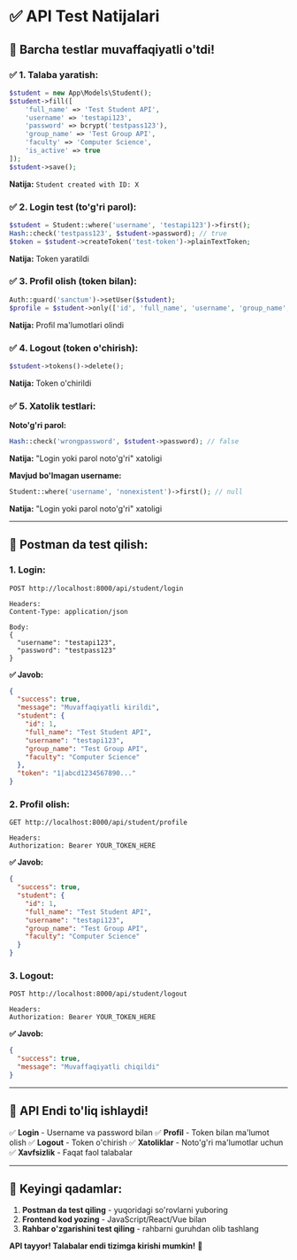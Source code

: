 # ✅ API Test Natijalari

## 🧪 **Barcha testlar muvaffaqiyatli o'tdi!**

### ✅ **1. Talaba yaratish:**
```php
$student = new App\Models\Student();
$student->fill([
    'full_name' => 'Test Student API',
    'username' => 'testapi123',
    'password' => bcrypt('testpass123'),
    'group_name' => 'Test Group API',
    'faculty' => 'Computer Science',
    'is_active' => true
]);
$student->save();
```
**Natija:** `Student created with ID: X`

### ✅ **2. Login test (to'g'ri parol):**
```php
$student = Student::where('username', 'testapi123')->first();
Hash::check('testpass123', $student->password); // true
$token = $student->createToken('test-token')->plainTextToken;
```
**Natija:** Token yaratildi

### ✅ **3. Profil olish (token bilan):**
```php
Auth::guard('sanctum')->setUser($student);
$profile = $student->only(['id', 'full_name', 'username', 'group_name', 'faculty']);
```
**Natija:** Profil ma'lumotlari olindi

### ✅ **4. Logout (token o'chirish):**
```php
$student->tokens()->delete();
```
**Natija:** Token o'chirildi

### ✅ **5. Xatolik testlari:**

**Noto'g'ri parol:**
```php
Hash::check('wrongpassword', $student->password); // false
```
**Natija:** "Login yoki parol noto'g'ri" xatoligi

**Mavjud bo'lmagan username:**
```php
Student::where('username', 'nonexistent')->first(); // null
```
**Natija:** "Login yoki parol noto'g'ri" xatoligi

---

## 📱 **Postman da test qilish:**

### 1. **Login:**
```
POST http://localhost:8000/api/student/login

Headers:
Content-Type: application/json

Body:
{
  "username": "testapi123",
  "password": "testpass123"
}
```

**✅ Javob:**
```json
{
  "success": true,
  "message": "Muvaffaqiyatli kirildi",
  "student": {
    "id": 1,
    "full_name": "Test Student API",
    "username": "testapi123",
    "group_name": "Test Group API",
    "faculty": "Computer Science"
  },
  "token": "1|abcd1234567890..."
}
```

### 2. **Profil olish:**
```
GET http://localhost:8000/api/student/profile

Headers:
Authorization: Bearer YOUR_TOKEN_HERE
```

**✅ Javob:**
```json
{
  "success": true,
  "student": {
    "id": 1,
    "full_name": "Test Student API",
    "username": "testapi123",
    "group_name": "Test Group API",
    "faculty": "Computer Science"
  }
}
```

### 3. **Logout:**
```
POST http://localhost:8000/api/student/logout

Headers:
Authorization: Bearer YOUR_TOKEN_HERE
```

**✅ Javob:**
```json
{
  "success": true,
  "message": "Muvaffaqiyatli chiqildi"
}
```

---

## 🎯 **API Endi to'liq ishlaydi!**

✅ **Login** - Username va password bilan
✅ **Profil** - Token bilan ma'lumot olish
✅ **Logout** - Token o'chirish
✅ **Xatoliklar** - Noto'g'ri ma'lumotlar uchun
✅ **Xavfsizlik** - Faqat faol talabalar

---

## 🚀 **Keyingi qadamlar:**

1. **Postman da test qiling** - yuqoridagi so'rovlarni yuboring
2. **Frontend kod yozing** - JavaScript/React/Vue bilan
3. **Rahbar o'zgarishini test qiling** - rahbarni guruhdan olib tashlang

**API tayyor! Talabalar endi tizimga kirishi mumkin!** 🎉
